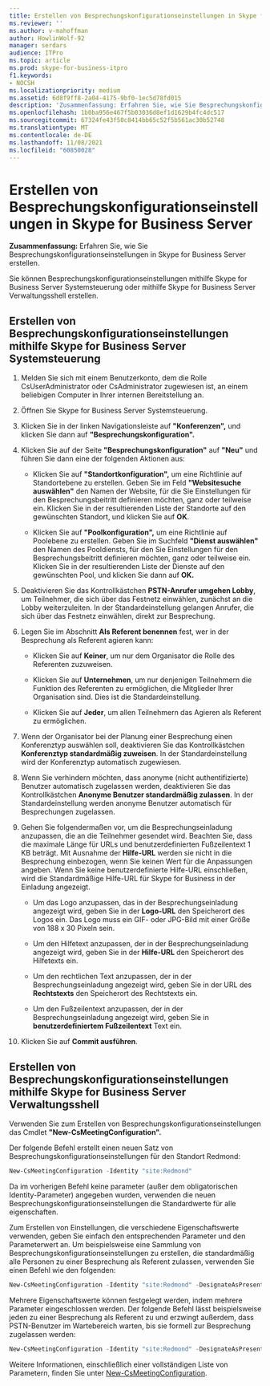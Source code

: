 ```yaml
---
title: Erstellen von Besprechungskonfigurationseinstellungen in Skype for Business Server
ms.reviewer: ''
ms.author: v-mahoffman
author: HowlinWolf-92
manager: serdars
audience: ITPro
ms.topic: article
ms.prod: skype-for-business-itpro
f1.keywords:
- NOCSH
ms.localizationpriority: medium
ms.assetid: 6d8f9ff8-2a04-4175-9bf0-1ec5d78fd015
description: 'Zusammenfassung: Erfahren Sie, wie Sie Besprechungskonfigurationseinstellungen in Skype for Business Server erstellen.'
ms.openlocfilehash: 1b0ba956e467f5b03036d8ef1d1629b4fc4dc517
ms.sourcegitcommit: 67324fe43f50c8414bb65c52f5b561ac30b52748
ms.translationtype: MT
ms.contentlocale: de-DE
ms.lasthandoff: 11/08/2021
ms.locfileid: "60850028"
---
```

# <a name="create-meeting-configuration-settings-in-skype-for-business-server"></a>Erstellen von Besprechungskonfigurationseinstellungen in Skype for Business Server
 
**Zusammenfassung:** Erfahren Sie, wie Sie Besprechungskonfigurationseinstellungen in Skype for Business Server erstellen.
  
Sie können Besprechungskonfigurationseinstellungen mithilfe Skype for Business Server Systemsteuerung oder mithilfe Skype for Business Server Verwaltungsshell erstellen.
  
## <a name="create-meeting-configuration-settings-by-using-skype-for-business-server-control-panel"></a>Erstellen von Besprechungskonfigurationseinstellungen mithilfe Skype for Business Server Systemsteuerung

1. Melden Sie sich mit einem Benutzerkonto, dem die Rolle CsUserAdministrator oder CsAdministrator zugewiesen ist, an einem beliebigen Computer in Ihrer internen Bereitstellung an.
    
2.  Öffnen Sie Skype for Business Server Systemsteuerung.
    
3. Klicken Sie in der linken Navigationsleiste auf **"Konferenzen",** und klicken Sie dann auf **"Besprechungskonfiguration".**
    
4. Klicken Sie auf der Seite **"Besprechungskonfiguration"** auf **"Neu"** und führen Sie dann eine der folgenden Aktionen aus:
    
    - Klicken Sie auf **"Standortkonfiguration",** um eine Richtlinie auf Standortebene zu erstellen. Geben Sie im Feld **"Websitesuche auswählen"** den Namen der Website, für die Sie Einstellungen für den Besprechungsbeitritt definieren möchten, ganz oder teilweise ein. Klicken Sie in der resultierenden Liste der Standorte auf den gewünschten Standort, und klicken Sie auf **OK**.
    
    - Klicken Sie auf **"Poolkonfiguration",** um eine Richtlinie auf Poolebene zu erstellen. Geben Sie im Suchfeld **"Dienst auswählen"** den Namen des Pooldiensts, für den Sie Einstellungen für den Besprechungsbeitritt definieren möchten, ganz oder teilweise ein. Klicken Sie in der resultierenden Liste der Dienste auf den gewünschten Pool, und klicken Sie dann auf **OK.**
    
5. Deaktivieren Sie das Kontrollkästchen **PSTN-Anrufer umgehen Lobby**, um Teilnehmer, die sich über das Festnetz einwählen, zunächst an die Lobby weiterzuleiten. In der Standardeinstellung gelangen Anrufer, die sich über das Festnetz einwählen, direkt zur Besprechung.
    
6. Legen Sie im Abschnitt **Als Referent benennen** fest, wer in der Besprechung als Referent agieren kann:
    
   - Klicken Sie auf **Keiner**, um nur dem Organisator die Rolle des Referenten zuzuweisen.
    
   - Klicken Sie auf **Unternehmen**, um nur denjenigen Teilnehmern die Funktion des Referenten zu ermöglichen, die Mitglieder Ihrer Organisation sind. Dies ist die Standardeinstellung.
    
   - Klicken Sie auf **Jeder**, um allen Teilnehmern das Agieren als Referent zu ermöglichen.
    
7. Wenn der Organisator bei der Planung einer Besprechung einen Konferenztyp auswählen soll, deaktivieren Sie das Kontrollkästchen **Konferenztyp standardmäßig zuweisen**. In der Standardeinstellung wird der Konferenztyp automatisch zugewiesen.
    
8. Wenn Sie verhindern möchten, dass anonyme (nicht authentifizierte) Benutzer automatisch zugelassen werden, deaktivieren Sie das Kontrollkästchen **Anonyme Benutzer standardmäßig zulassen**. In der Standardeinstellung werden anonyme Benutzer automatisch für Besprechungen zugelassen.
    
9. Gehen Sie folgendermaßen vor, um die Besprechungseinladung anzupassen, die an die Teilnehmer gesendet wird. Beachten Sie, dass die maximale Länge für URLs und benutzerdefinierten Fußzeilentext 1 KB beträgt. Mit Ausnahme der **Hilfe-URL** werden sie nicht in die Besprechung einbezogen, wenn Sie keinen Wert für die Anpassungen angeben. Wenn Sie keine benutzerdefinierte Hilfe-URL einschließen, wird die Standardmäßige Hilfe-URL für Skype for Business in der Einladung angezeigt. 
    
   - Um das Logo anzupassen, das in der Besprechungseinladung angezeigt wird, geben Sie in der **Logo-URL** den Speicherort des Logos ein. Das Logo muss ein GIF- oder JPG-Bild mit einer Größe von 188 x 30 Pixeln sein. 
    
   - Um den Hilfetext anzupassen, der in der Besprechungseinladung angezeigt wird, geben Sie in der **Hilfe-URL** den Speicherort des Hilfetexts ein.
    
   - Um den rechtlichen Text anzupassen, der in der Besprechungseinladung angezeigt wird, geben Sie in der URL des **Rechtstexts** den Speicherort des Rechtstexts ein.
    
   - Um den Fußzeilentext anzupassen, der in der Besprechungseinladung angezeigt wird, geben Sie in **benutzerdefiniertem Fußzeilentext** Text ein.
    
10. Klicken Sie auf **Commit ausführen**.
    
## <a name="create-meeting-configuration-settings-by-using-skype-for-business-server-management-shell"></a>Erstellen von Besprechungskonfigurationseinstellungen mithilfe Skype for Business Server Verwaltungsshell

Verwenden Sie zum Erstellen von Besprechungskonfigurationseinstellungen das Cmdlet **"New-CsMeetingConfiguration".**
  
Der folgende Befehl erstellt einen neuen Satz von Besprechungskonfigurationseinstellungen für den Standort Redmond:
  
```PowerShell
New-CsMeetingConfiguration -Identity "site:Redmond"
```

Da im vorherigen Befehl keine parameter (außer dem obligatorischen Identity-Parameter) angegeben wurden, verwenden die neuen Besprechungskonfigurationseinstellungen die Standardwerte für alle eigenschaften.
  
Zum Erstellen von Einstellungen, die verschiedene Eigenschaftswerte verwenden, geben Sie einfach den entsprechenden Parameter und den Parameterwert an. Um beispielsweise eine Sammlung von Besprechungskonfigurationseinstellungen zu erstellen, die standardmäßig alle Personen zu einer Besprechung als Referent zulassen, verwenden Sie einen Befehl wie den folgenden:
  
```PowerShell
New-CsMeetingConfiguration -Identity "site:Redmond" -DesignateAsPresenter "Everyone"
```

Mehrere Eigenschaftswerte können festgelegt werden, indem mehrere Parameter eingeschlossen werden. Der folgende Befehl lässt beispielsweise jeden zu einer Besprechung als Referent zu und erzwingt außerdem, dass PSTN-Benutzer im Wartebereich warten, bis sie formell zur Besprechung zugelassen werden:
  
```PowerShell
New-CsMeetingConfiguration -Identity "site:Redmond" -DesignateAsPresenter "Everyone" -PSTNUCallersBypassLobby $True
```

Weitere Informationen, einschließlich einer vollständigen Liste von Parametern, finden Sie unter [New-CsMeetingConfiguration](/powershell/module/skype/new-csmeetingconfiguration?view=skype-ps).
